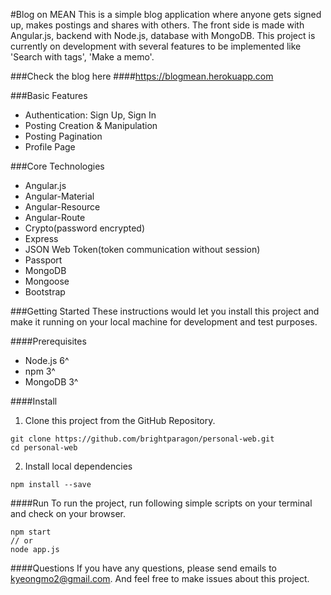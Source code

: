 #Blog on MEAN
This is a simple blog application where anyone gets signed up, makes postings and shares with others. The front side is made with Angular.js, backend with Node.js, database with MongoDB. This project is currently on development with several features to be implemented like 'Search with tags', 'Make a memo'.

###Check the blog here
####https://blogmean.herokuapp.com

###Basic Features
* Authentication: Sign Up, Sign In
* Posting Creation & Manipulation
* Posting Pagination
* Profile Page

###Core Technologies
* Angular.js
* Angular-Material
* Angular-Resource
* Angular-Route
* Crypto(password encrypted)
* Express
* JSON Web Token(token communication without session)
* Passport
* MongoDB
* Mongoose
* Bootstrap

###Getting Started
These instructions would let you install this project and make it running on your local machine for development and test purposes.

####Prerequisites
* Node.js 6^
* npm 3^
* MongoDB 3^

####Install
1. Clone this project from the GitHub Repository.
```
git clone https://github.com/brightparagon/personal-web.git
cd personal-web
```
2. Install local dependencies
```
npm install --save
```

####Run
To run the project, run following simple scripts on your terminal and check on your browser.
```
npm start
// or
node app.js
```

####Questions
If you have any questions, please send emails to kyeongmo2@gmail.com. And feel free to make issues about this project.

